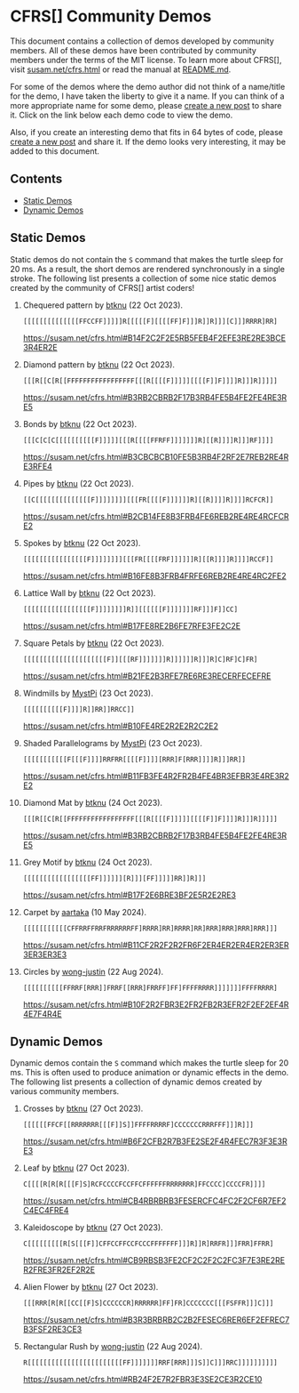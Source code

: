CFRS[] Community Demos
======================

This document contains a collection of demos developed by community
members.  All of these demos have been contributed by community
members under the terms of the MIT license.  To learn more about
CFRS[], visit [susam.net/cfrs.html](https://susam.net/cfrs.html) or
read the manual at [README.md][].

For some of the demos where the demo author did not think of a
name/title for the demo, I have taken the liberty to give it a name.
If you can think of a more appropriate name for some demo, please
[create a new post][post] to share it.  Click on the link below each
demo code to view the demo.

Also, if you create an interesting demo that fits in 64 bytes of code,
please [create a new post][post] and share it.  If the demo looks very
interesting, it may be added to this document.

[README.md]: README.md
[post]: https://github.com/susam/cfrs/issues/new



Contents
--------

* [Static Demos](#static-demos)
* [Dynamic Demos](#dynamic-demos)


Static Demos
------------

Static demos do not contain the `S` command that makes the turtle
sleep for 20 ms.  As a result, the short demos are rendered
synchronously in a single stroke.  The following list presents a
collection of some nice static demos created by the community of
CFRS[] artist coders!

 1. Chequered pattern by [btknu][] (22 Oct 2023).

    ```
    [[[[[[[[[[[[[[FFCCFF]]]]]R[[[[[F][[[[FF]F]]]R]]R]]][C]]]RRRR]RR]
    ```

    <https://susam.net/cfrs.html#B14F2C2F2E5RB5FEB4F2EFE3RE2RE3BCE3R4ER2E>


 2. Diamond pattern by [btknu][] (22 Oct 2023).

    ```
    [[[R[[C[R[[FFFFFFFFFFFFFFFFF[[[R[[[[F]]]]][[[[F]]F]]]]R]]]R]]]]]
    ```

    <https://susam.net/cfrs.html#B3RB2CBRB2F17B3RB4FE5B4FE2FE4RE3RE5>

 3. Bonds by [btknu][] (22 Oct 2023).

    ```
    [[[C[C[C[[[[[[[[[[F]]]]][[[R[[[[FFRFF]]]]]]]R][[R]]]]R]]]RF]]]]
    ```

    <https://susam.net/cfrs.html#B3CBCBCB10FE5B3RB4F2RF2E7REB2RE4RE3RFE4>

 4. Pipes by [btknu][] (22 Oct 2023).

    ```
    [[C[[[[[[[[[[[[[[F]]]]]]]][[[FR[[[[F]]]]]]R][[R]]]]R]]]]RCFCR]]
    ```

    <https://susam.net/cfrs.html#B2CB14FE8B3FRB4FE6REB2RE4RE4RCFCRE2>

 5. Spokes by [btknu][] (22 Oct 2023).

    ```
    [[[[[[[[[[[[[[[[F]]]]]]]][[[FR[[[[FRF]]]]]]R][[R]]]]R]]]]RCCF]]
    ```

    <https://susam.net/cfrs.html#B16FE8B3FRB4FRFE6REB2RE4RE4RC2FE2>

 6. Lattice Wall by [btknu][] (22 Oct 2023).

    ```
    [[[[[[[[[[[[[[[[[F]]]]]]]]R]][[[[[[F]]]]]]]RF]]]F]]CC]
    ```

    <https://susam.net/cfrs.html#B17FE8RE2B6FE7RFE3FE2C2E>


 7. Square Petals by [btknu][] (22 Oct 2023).

    ```
    [[[[[[[[[[[[[[[[[[[[[F]][[[RF]]]]]]]R]]]]]]R]]]R]C]RF]C]FR]
    ```

    <https://susam.net/cfrs.html#B21FE2B3RFE7RE6RE3RECERFECEFRE>


 8. Windmills by [MystPi][] (23 Oct 2023).

    ```
    [[[[[[[[[[F]]]]R]]RR]]RRCC]]
    ```

    <https://susam.net/cfrs.html#B10FE4RE2R2E2R2C2E2>

 9. Shaded Parallelograms by [MystPi][] (23 Oct 2023).

    ```
    [[[[[[[[[[[F[[[F]]]]RRFRR[[[[F]]]][RRR]F[RRR]]]]R]]]RR]]
    ```

    <https://susam.net/cfrs.html#B11FB3FE4R2FR2B4FE4BR3EFBR3E4RE3R2E2>


10. Diamond Mat by [btknu][] (24 Oct 2023).

    ```
    [[[R[[C[R[[FFFFFFFFFFFFFFFFF[[[R[[[[F]]]]][[[[F]]F]]]]R]]]R]]]]]
    ```

    <https://susam.net/cfrs.html#B3RB2CBRB2F17B3RB4FE5B4FE2FE4RE3RE5>

11. Grey Motif by [btknu][] (24 Oct 2023).

    ```
    [[[[[[[[[[[[[[[[[FF]]]]]][R]]][FF]]]]]RR]]R]]]
    ```

    <https://susam.net/cfrs.html#B17F2E6BRE3BF2E5R2E2RE3>

12. Carpet by [aartaka][] (10 May 2024).

    ```
    [[[[[[[[[[[CFFRRFFRRFRRRRRRFF]RRRR]RR]RRRR]RR]RRR]RRR]RRR]RRR]]]
    ```

    <https://susam.net/cfrs.html#B11CF2R2F2R2FR6F2ER4ER2ER4ER2ER3ER3ER3ER3E3>

13. Circles by [wong-justin][] (22 Aug 2024).

    ```
    [[[[[[[[[[FFRRF[RRR]]FRRF[[RRR]FRRFF]FF]FFFFRRRR]]]]]]]FFFFRRRR]
    ```

    <https://susam.net/cfrs.html#B10F2R2FBR3E2FR2FB2R3EFR2F2EF2EF4R4E7F4R4E>


Dynamic Demos
-------------

Dynamic demos contain the `S` command which makes the turtle sleep for
20 ms.  This is often used to produce animation or dynamic effects in
the demo.  The following list presents a collection of dynamic demos
created by various community members.

 1. Crosses by [btknu][] (27 Oct 2023).

    ```
    [[[[[[FFCF[[RRRRRRR[[[F]]S]]FFFFRRRRF]CCCCCCCRRRFFF]]]R]]]
    ```

    <https://susam.net/cfrs.html#B6F2CFB2R7B3FE2SE2F4R4FEC7R3F3E3RE3>

 2. Leaf by [btknu][] (27 Oct 2023).

    ```
    C[[[[R[R[R[[[F]S]RCFCCCCFCCFFCFFFFFFRRRRRRR]FFCCCC]CCCCFR]]]]
    ```

    <https://susam.net/cfrs.html#CB4RBRBRB3FESERCFC4FC2F2CF6R7EF2C4EC4FRE4>

 3. Kaleidoscope by [btknu][] (27 Oct 2023).

    ```
    C[[[[[[[[[R[S[[[F]]CFFCCFFCCFCCCFFFFFFF]]]R]]R]RRFR]]]FRR]FFRR]
    ```

    <https://susam.net/cfrs.html#CB9RBSB3FE2CF2C2F2C2FC3F7E3RE2RER2FRE3FR2EF2R2E>

 4. Alien Flower by [btknu][] (27 Oct 2023).

    ```
    [[[RRR[R[R[[CC[[F]S]CCCCCCR]RRRRRR]FF]FR]CCCCCCC[[[FSFFR]]]C]]]
    ```

    <https://susam.net/cfrs.html#B3R3BRBRB2C2B2FESEC6RER6EF2EFREC7B3FSF2RE3CE3>


 5. Rectangular Rush by [wong-justin][] (22 Aug 2024).

    ```
    R[[[[[[[[[[[[[[[[[[[[[[[[FF]]]]]]]RRF[RRR]]]S]]C]]]RRC]]]]]]]]]]
    ```

    <https://susam.net/cfrs.html#RB24F2E7R2FBR3E3SE2CE3R2CE10>


<!-- Authors -->

[btknu]: https://github.com/btknu
[MystPi]: https://github.com/MystPi
[aartaka]: https://github.com/aartaka
[wong-justin]: https://github.com/wong-justin
